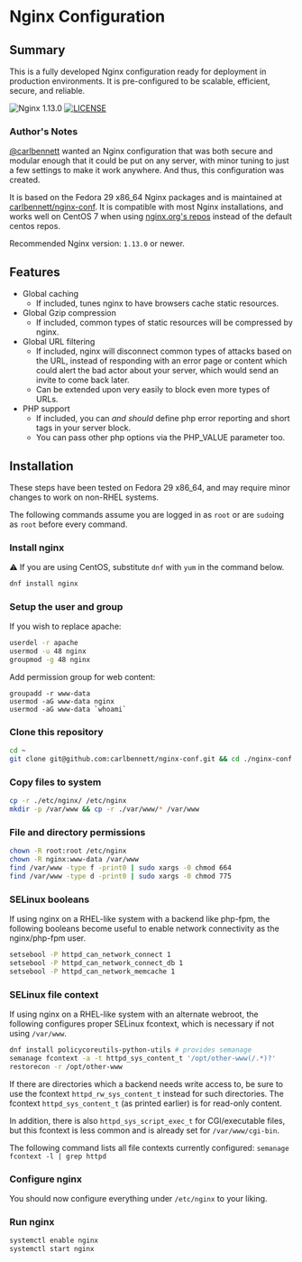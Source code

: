 # Nginx Configuration
## Summary
This is a fully developed Nginx configuration ready for deployment in
production environments. It is pre-configured to be scalable, efficient, secure,
and reliable.

![Nginx 1.13.0](https://img.shields.io/badge/nginx-1.13.0-green.svg)
[![LICENSE](https://img.shields.io/github/license/carlbennett/nginx-conf.svg)](./LICENSE.txt)

### Author's Notes
[@carlbennett](https://github.com/carlbennett) wanted an Nginx configuration
that was both secure and modular enough that it could be put on any server,
with minor tuning to just a few settings to make it work anywhere. And thus,
this configuration was created.

It is based on the Fedora 29 x86\_64 Nginx packages and is maintained at
[carlbennett/nginx-conf](https://github.com/carlbennett/nginx-conf). It
is compatible with most Nginx installations, and works well on CentOS 7 when
using [nginx.org's repos](http://nginx.org/en/linux_packages.html) instead of
the default centos repos.

Recommended Nginx version: `1.13.0` or newer.

## Features
- Global caching
  - If included, tunes nginx to have browsers cache static resources.
- Global Gzip compression
  - If included, common types of static resources will be compressed by nginx.
- Global URL filtering
  - If included, nginx will disconnect common types of attacks based on the
    URL, instead of responding with an error page or content which could alert
    the bad actor about your server, which would send an invite to come back
    later.
  - Can be extended upon very easily to block even more types of URLs.
- PHP support
  - If included, you can _and should_ define php error reporting and short tags
    in your server block.
  - You can pass other php options via the PHP\_VALUE parameter too.

## Installation
These steps have been tested on Fedora 29 x86\_64, and may require minor
changes to work on non-RHEL systems.

The following commands assume you are logged in as `root` or are `sudo`ing as
`root` before every command.

### Install nginx
:warning: If you are using CentOS, substitute `dnf` with `yum` in the command
below.

```sh
dnf install nginx
```

### Setup the user and group
If you wish to replace apache:
```sh
userdel -r apache
usermod -u 48 nginx
groupmod -g 48 nginx
```

Add permission group for web content:
```
groupadd -r www-data
usermod -aG www-data nginx
usermod -aG www-data `whoami`
```

### Clone this repository
```sh
cd ~
git clone git@github.com:carlbennett/nginx-conf.git && cd ./nginx-conf
```

### Copy files to system
```sh
cp -r ./etc/nginx/ /etc/nginx
mkdir -p /var/www && cp -r ./var/www/* /var/www
```

### File and directory permissions
```sh
chown -R root:root /etc/nginx
chown -R nginx:www-data /var/www
find /var/www -type f -print0 | sudo xargs -0 chmod 664
find /var/www -type d -print0 | sudo xargs -0 chmod 775
```

### SELinux booleans
If using nginx on a RHEL-like system with a backend like php-fpm, the following
booleans become useful to enable network connectivity as the nginx/php-fpm user.

```sh
setsebool -P httpd_can_network_connect 1
setsebool -P httpd_can_network_connect_db 1
setsebool -P httpd_can_network_memcache 1
```

### SELinux file context
If using nginx on a RHEL-like system with an alternate webroot, the following
configures proper SELinux fcontext, which is necessary if not using `/var/www`.

```sh
dnf install policycoreutils-python-utils # provides semanage
semanage fcontext -a -t httpd_sys_content_t '/opt/other-www(/.*)?'
restorecon -r /opt/other-www
```

If there are directories which a backend needs write access to, be sure to use
the fcontext `httpd_rw_sys_content_t` instead for such directories. The fcontext
`httpd_sys_content_t` (as printed earlier) is for read-only content.

In addition, there is also `httpd_sys_script_exec_t` for CGI/executable files,
but this fcontext is less common and is already set for `/var/www/cgi-bin`.

The following command lists all file contexts currently configured:
`semanage fcontext -l | grep httpd`

### Configure nginx
You should now configure everything under `/etc/nginx` to your liking.

### Run nginx
```sh
systemctl enable nginx
systemctl start nginx
```
